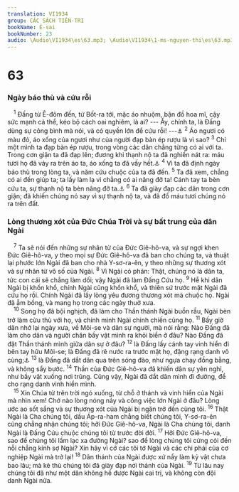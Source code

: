 ```yaml
---
translation: VI1934
group: CÁC SÁCH TIÊN-TRI
bookName: Ê-sai 
bookNumber: 23
audio: \Audio\VI1934\es\63.mp3; \Audio\VI1934\1-ms-nguyen-thi\es\63.mp3
---
```


<div class="title"><h1>63</h1><h3>Ngày báo thù và cứu rỗi</h3></div>
<span class="verse es_63_1"> <sup>1</sup> Đấng từ Ê-đôm đến, từ Bốt-ra tới, mặc áo nhuộm, bận đồ hoa mĩ, cậy sức mạnh cả thể, kéo bộ cách oai nghiêm, là ai? --- Ấy, chính ta, là Đấng dùng sự công bình mà nói, và có quyền lớn để cứu rỗi! ---<a data-toggle="tooltip" data-placement="bottom" title="Es 34:5-17; Gie 49:7-22; Exe 25:12-14; 35:1-15; Am 1:11-12; Ápđia 1-14; Ma 1:2-5">⚓</a></span>
<span class="verse es_63_2"><sup>2</sup> Áo ngươi có màu đỏ, áo xống của ngươi như của người đạp bàn ép rượu là vì sao? </span>
<span class="verse es_63_3"><sup>3</sup> Chỉ một mình ta đạp bàn ép rượu, trong vòng các dân chẳng từng có ai với ta. Trong cơn giận ta đã đạp lên; đương khi thạnh nộ ta đã nghiền nát ra: máu tươi họ đã vảy ra trên áo ta, áo xống ta đã vấy hết.<a data-toggle="tooltip" data-placement="bottom" title="Kh 14:20; 19:13,15">⚓</a></span>
<span class="verse es_63_4"><sup>4</sup> Vì ta đã định ngày báo thù trong lòng ta, và năm cứu chuộc của ta đã đến. </span>
<span class="verse es_63_5"><sup>5</sup> Ta đã xem, chẳng có ai đến giúp ta; ta lấy làm lạ vì chẳng có ai nâng đỡ ta! Cánh tay ta bèn cứu ta, sự thạnh nộ ta bèn nâng đỡ ta.<a data-toggle="tooltip" data-placement="bottom" title="Es 59:16">⚓</a></span>
<span class="verse es_63_6"><sup>6</sup> Ta đã giày đạp các dân trong cơn giận; đã khiến chúng nó say vì sự thạnh nộ ta, và đã đổ máu tươi chúng nó ra trên đất. <br/></span>
<div class="title"><h3>Lòng thương xót của Đức Chúa Trời và sự bất trung của dân Ngài</h3></div>
<span class="verse es_63_7"> <sup>7</sup> Ta sẽ nói đến những sự nhân từ của Đức Giê-hô-va, và sự ngợi khen Đức Giê-hô-va, y theo mọi sự Đức Giê-hô-va đã ban cho chúng ta, và thuật lại phước lớn Ngài đã ban cho nhà Y-sơ-ra-ên, y theo những sự thương xót và sự nhân từ vô số của Ngài. </span>
<span class="verse es_63_8"><sup>8</sup> Vì Ngài có phán: Thật, chúng nó là dân ta, tức con cái sẽ chẳng làm dối; vậy Ngài đã làm Đấng Cứu họ. </span>
<span class="verse es_63_9"><sup>9</sup> Hễ khi dân Ngài bị khốn khổ, chính Ngài cũng khốn khổ, và thiên sứ trước mặt Ngài đã cứu họ rồi. Chính Ngài đã lấy lòng yêu đương thương xót mà chuộc họ. Ngài đã ẵm bồng, và mang họ trong các ngày thuở xưa. <br/></span>
<span class="verse es_63_10"> <sup>10</sup> Song họ đã bội nghịch, đã làm cho Thần thánh Ngài buồn rầu, Ngài bèn trở làm cừu thù với họ, và chính mình Ngài chinh chiến cùng họ. </span>
<span class="verse es_63_11"><sup>11</sup> Bấy giờ dân nhớ lại ngày xưa, về Môi-se và dân sự người, mà nói rằng: Nào Đấng đã làm cho dân và người chăn bầy vật mình ra khỏi biển ở đâu? Nào Đấng đã đặt Thần thánh mình giữa dân sự ở đâu? </span>
<span class="verse es_63_12"><sup>12</sup> là Đấng lấy cánh tay vinh hiển đi bên tay hữu Môi-se; là Đấng đã rẽ nước ra trước mặt họ, đặng rạng danh vô cùng;<a data-toggle="tooltip" data-placement="bottom" title="Xu 14:21">⚓</a></span>
<span class="verse es_63_13"><sup>13</sup> là Đấng đã dắt dân qua trên sóng đào, như ngựa chạy đồng bằng, và không sẩy bước. </span>
<span class="verse es_63_14"><sup>14</sup> Thần của Đức Giê-hô-va đã khiến dân sự yên nghỉ, như bầy vật xuống nơi trũng. Cũng vậy, Ngài đã dắt dân mình đi đường, để cho rạng danh vinh hiển mình. <br/></span>
<span class="verse es_63_15"> <sup>15</sup> Xin Chúa từ trên trời ngó xuống, từ chỗ ở thánh và vinh hiển của Ngài mà nhìn xem! Chớ nào lòng nóng nảy và công việc lớn Ngài ở đâu? Lòng ước ao sốt sắng và sự thương xót của Ngài bị ngăn trở đến cùng tôi. </span>
<span class="verse es_63_16"><sup>16</sup> Thật Ngài là Cha chúng tôi, dầu Áp-ra-ham chẳng biết chúng tôi, Y-sơ-ra-ên cũng chẳng nhận chúng tôi; hỡi Đức Giê-hô-va, Ngài là Cha chúng tôi, danh Ngài là Đấng Cứu chuộc chúng tôi từ trước đời đời. </span>
<span class="verse es_63_17"><sup>17</sup> Hỡi Đức Giê-hô-va, sao để chúng tôi lầm lạc xa đường Ngài? sao để lòng chúng tôi cứng cỏi đến nỗi chẳng kính sợ Ngài? Xin hãy vì cớ các tôi tớ Ngài và các chi phái của cơ nghiệp Ngài mà trở lại! </span>
<span class="verse es_63_18"><sup>18</sup> Dân thánh của Ngài được xứ nầy làm kỷ vật chưa bao lâu; mà kẻ thù chúng tôi đã giày đạp nơi thánh của Ngài. </span>
<span class="verse es_63_19"><sup>19</sup> Từ lâu nay chúng tôi đã như một dân không hề được Ngài cai trị, và không còn đội danh Ngài nữa. <br/></span>
